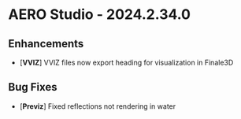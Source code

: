 # AERO Studio - 2024.2.34.0

## Enhancements

- [**VVIZ**] VVIZ files now export heading for visualization in Finale3D

## Bug Fixes

- [**Previz**] Fixed reflections not rendering in water
